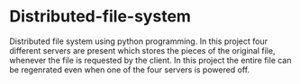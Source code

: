 # Distributed-file-system
Distributed file system using python programming. 
In this project four different servers are present which stores the pieces of the original file, whenever the file is requested by the client. 
In this project the entire file can be regenrated even when one of the four servers is powered off.
